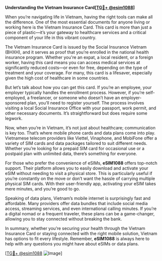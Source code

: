**Understanding the Vietnam Insurance Card[[TG💪+ @esim1088](https://t.me/s/esim1088)]**

When you’re navigating life in Vietnam, having the right tools can make all the difference. One of the most essential documents for anyone living or working here is the Vietnam Insurance Card. This card is more than just a piece of plastic—it’s your gateway to healthcare services and a critical component of your life in this vibrant country.

The Vietnam Insurance Card is issued by the Social Insurance Vietnam (BHXH), and it serves as proof that you’re enrolled in the national health insurance program. Whether you're an expat, a local resident, or a foreign worker, having this card means you can access medical services at significantly reduced costs—or even for free, depending on the type of treatment and your coverage. For many, this card is a lifesaver, especially given the high cost of healthcare in some countries.

But let’s talk about how you can get this card. If you’re an employee, your employer typically handles the enrollment process. However, if you’re self-employed, a freelancer, or someone who doesn’t have an employer-sponsored plan, you’ll need to register yourself. The process involves visiting a local Social Insurance Office with your passport, work permit, and other necessary documents. It’s straightforward but does require some legwork.

Now, when you’re in Vietnam, it’s not just about healthcare; communication is key too. That’s where mobile phone cards and data plans come into play. Vietnamese telecom providers like Viettel, Vinaphone, and MobiFone offer a variety of SIM cards and data packages tailored to suit different needs. Whether you’re looking for a prepaid SIM card for occasional use or a postpaid plan with unlimited data, there’s something for everyone.

For those who prefer the convenience of eSIMs, **eSIM1088** offers top-notch support. Their platform allows you to easily download and activate your eSIM without needing to visit a physical store. This is particularly useful if you’re constantly on the move or don’t want the hassle of carrying multiple physical SIM cards. With their user-friendly app, activating your eSIM takes mere minutes, and you’re good to go.

Speaking of data plans, Vietnam’s mobile internet is surprisingly fast and affordable. Many providers offer data bundles that include social media access, streaming services, and even international calling minutes. If you’re a digital nomad or a frequent traveler, these plans can be a game-changer, allowing you to stay connected without breaking the bank.

In summary, whether you’re securing your health through the Vietnam Insurance Card or staying connected with the right mobile solution, Vietnam has options to fit every lifestyle. Remember, **eSIM1088** is always here to help with any questions you might have about eSIMs or data plans. 

[[TG💪+ @esim1088](https://t.me/s/esim1088) ![Image](https://i.postimg.cc/Y0z9fWf4/image.png)]